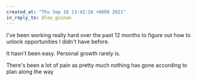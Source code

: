 ```yaml
---
created_at: "Thu Sep 16 13:42:10 +0000 2021"
in_reply_to: @leo_guinan
---
```


I've been working really hard over the past 12 months to figure out how to unlock opportunities I didn't have before. 

It hasn't been easy. Personal growth rarely is. 

There's been a lot of pain as pretty much nothing has gone according to plan along the way